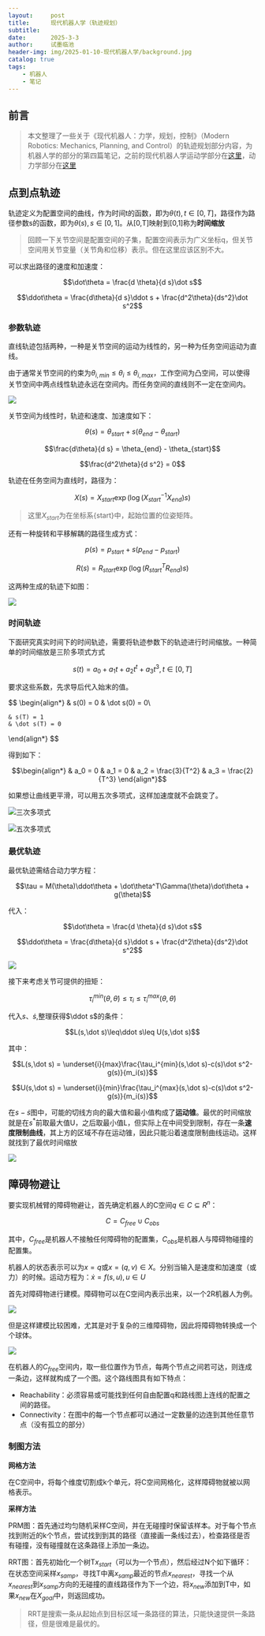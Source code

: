 ```yaml
---
layout:     post
title:      现代机器人学（轨迹规划）
subtitle:   
date:       2025-3-3
author:     试墨临池
header-img: img/2025-01-10-现代机器人学/background.jpg
catalog: true
tags:
    - 机器人
    - 笔记
---
```


## 前言

> 本文整理了一些关于《现代机器人：力学，规划，控制》（Modern Robotics: Mechanics, Planning, and Control）的轨迹规划部分内容，为机器人学的部分的第四篇笔记，之前的现代机器人学运动学部分在[这里](https://wangrui.tech/2025/01/10/%E7%8E%B0%E4%BB%A3%E6%9C%BA%E5%99%A8%E4%BA%BA%E5%AD%A6-%E8%BF%90%E5%8A%A8%E5%AD%A6/)，动力学部分在[这里](https://wangrui.tech/2025/02/24/%E7%8E%B0%E4%BB%A3%E6%9C%BA%E5%99%A8%E4%BA%BA%E5%AD%A6-%E5%8A%A8%E5%8A%9B%E5%AD%A6/)

## 点到点轨迹

轨迹定义为配置空间的曲线，作为时间t的函数，即为$\theta(t),t\in [0,T]$，路径作为路径参数s的函数，即为$\theta(s),s\in [0,1]$。从[0,T]映射到[0,1]称为**时间缩放**

> 回顾一下关节空间是配置空间的子集，配置空间表示为广义坐标q，但关节空间用关节变量（关节角和位移）表示。但在这里应该区别不大。

可以求出路径的速度和加速度：

$$\dot\theta = \frac{d \theta}{d s}\dot s$$

$$\ddot\theta = \frac{d\theta}{d s}\ddot s + \frac{d^2\theta}{ds^2}\dot s^2$$

### 参数轨迹

直线轨迹包括两种，一种是关节空间的运动为线性的，另一种为任务空间运动为直线。

由于通常关节空间的约束为$\theta_{i,min} \leq \theta_i \leq \theta_{i,max}$，工作空间为凸空间，可以使得关节空间中两点线性轨迹永远在空间内。而任务空间的直线则不一定在空间内。

![](https://raw.githubusercontent.com/shimolinchi/shimolinchi.github.io/master/img/2025-01-10-现代机器人学/11.png)

关节空间为线性时，轨迹和速度、加速度如下：

$$\theta(s) = \theta_{start} + s(\theta_{end} - \theta_{start})$$

$$\frac{d\theta}{d s} = \theta_{end} - \theta_{start}$$

$$\frac{d^2\theta}{d s^2} = 0$$

轨迹在任务空间为直线时，路径为：

$$X(s) = X_{start}\exp(\log(X^{-1}_{start}X_{end})s)$$

> 这里$X_{start}$为在坐标系{start}中，起始位置的位姿矩阵。

还有一种旋转和平移解耦的路径生成方式：

$$p(s) = p_{start} + s(p_{end} - p_{start})$$

$$R(s) = R_{start}\exp(\log(R^T_{start}R_{end})s)$$

这两种生成的轨迹下如图：

![](https://raw.githubusercontent.com/shimolinchi/shimolinchi.github.io/master/img/2025-01-10-现代机器人学/12.png)

### 时间轨迹

下面研究真实时间下的时间轨迹，需要将轨迹参数下的轨迹进行时间缩放。一种简单的时间缩放是三阶多项式方式

$$s(t) = a_0 + a_1t + a_2t^t +a_3t^3,t\in[0,T]$$

要求这些系数，先求导后代入始末的值。

$$
\begin{align*}
    & s(0) = 0
    & \dot s(0) = 0\\

    & s(T) = 1
    & \dot s(T) = 0 
\end{align*}
$$

得到如下：

$$\begin{align*}
    & a_0 = 0
    & a_1 = 0
    & a_2 = \frac{3}{T^2}
    & a_3 = \frac{2}{T^3}
\end{align*}$$

如果想让曲线更平滑，可以用五次多项式，这样加速度就不会跳变了。

![三次多项式](https://raw.githubusercontent.com/shimolinchi/shimolinchi.github.io/master/img/2025-01-10-现代机器人学/13.png)

![五次多项式](https://raw.githubusercontent.com/shimolinchi/shimolinchi.github.io/master/img/2025-01-10-现代机器人学/14.png)

### 最优轨迹

最优轨迹需结合动力学方程：

$$\tau = M(\theta)\ddot\theta + \dot\theta^T\Gamma(\theta)\dot\theta + g(\theta)$$

代入：

$$\dot\theta = \frac{d \theta}{d s}\dot s$$

$$\ddot\theta = \frac{d\theta}{d s}\ddot s + \frac{d^2\theta}{ds^2}\dot s^2$$

![](https://raw.githubusercontent.com/shimolinchi/shimolinchi.github.io/master/img/2025-01-10-现代机器人学/15.png)

接下来考虑关节可提供的扭矩：

$$\tau_i^{min}(\theta,\dot\theta)\leq\tau_i\leq\tau_i^{max}(\theta,\dot\theta)$$

代入$s、\dot s$,整理获得$\ddot s$的条件：

$$L(s,\dot s)\leq\ddot s\leq U(s,\dot s)$$

其中：

$$L(s,\dot s) = \underset{i}{max}\frac{\tau_i^{min}(s,\dot s)-c(s)\dot s^2-g(s)}{m_i(s)}$$

$$U(s,\dot s) = \underset{i}{min}\frac{\tau_i^{max}(s,\dot s)-c(s)\dot s^2-g(s)}{m_i(s)}$$

在$s-\dot s$图中，可能的切线方向的最大值和最小值构成了**运动锥**。最优的时间缩放就是在$s^*$前取最大值U，之后取最小值L，但实际上在中间受到限制，存在一条**速度限制曲线**，其上方的区域不存在运动锥，因此只能沿着速度限制曲线运动。这样就找到了最优时间缩放

![](https://raw.githubusercontent.com/shimolinchi/shimolinchi.github.io/master/img/2025-01-10-现代机器人学/16.png)

## 障碍物避让

要实现机械臂的障碍物避让，首先确定机器人的C空间$q\in C\subseteq R^n$：

$$C=C_{free}\cup C_{obs}$$

其中，$C_{free}$是机器人不接触任何障碍物的配置集，$C_{obs}$是机器人与障碍物碰撞的配置集。

机器人的状态表示可以为$x=q$或$x=(q,v)\in X$。分别当输入是速度和加速度（或力）的时候。运动方程为：$\dot x = f(s,u),u\in U$

首先对障碍物进行建模。障碍物可以在C空间内表示出来，以一个2R机器人为例。

![](https://raw.githubusercontent.com/shimolinchi/shimolinchi.github.io/master/img/2025-01-10-现代机器人学/17.png)

但是这样建模比较困难，尤其是对于复杂的三维障碍物，因此将障碍物转换成一个个球体。

![](https://raw.githubusercontent.com/shimolinchi/shimolinchi.github.io/master/img/2025-01-10-现代机器人学/18.png)

在机器人的$C_{free}$空间内，取一些位置作为节点，每两个节点之间若可达，则连成一条边，这样就构成了一个图。这个路线图具有如下特点：

+ Reachability：必须容易或可能找到任何自由配置q和路线图上连线的配置之间的路径。
+ Connectivity：在图中的每一个节点都可以通过一定数量的边连到其他任意节点（没有孤立的部分）

### 制图方法

**网格方法**

在C空间中，将每个维度切割成k个单元，将C空间网格化，这样障碍物就被以网格表示。

**采样方法**

PRM图：首先通过均匀随机采样C空间，并在无碰撞时保留该样本。对于每个节点找到附近的k个节点，尝试找到到其的路径（直接画一条线过去），检查路径是否有碰撞，没有碰撞就在这条路径上添加一条边。

RRT图：首先初始化一个树T$x_{start}$（可以为一个节点），然后经过N个如下循环：在状态空间采样$x_{samp}$，寻找T中离$x_{samp}$最近的节点$x_{nearest}$，寻找一个从$x_{nearest}$到$x_{samp}$方向的无碰撞的直线路径作为下一个边，将$x_{new}$添加到T中，如果$x_{new}$在$X_{goal}$中，则返回成功。

> RRT是搜索一条从起始点到目标区域一条路径的算法，只能快速提供一条路径，但是很难是最优的。